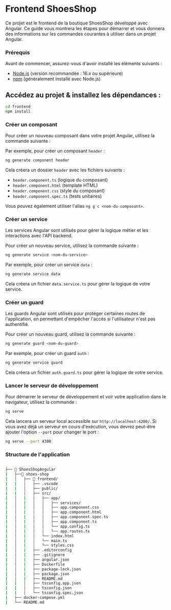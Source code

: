 # Frontend ShoesShop

Ce projet est le frontend de la boutique ShoesShop développé avec Angular. Ce guide vous montrera les étapes pour démarrer et vous donnera des informations sur les commandes courantes à utiliser dans un projet Angular.

### Prérequis

Avant de commencer, assurez-vous d'avoir installé les éléments suivants :

- [Node.js](https://nodejs.org/) (version recommandée : 16.x ou supérieure)
- [npm](https://www.npmjs.com/) (généralement installé avec Node.js)


## Accédez au projet & installez les dépendances :

```bash
cd frontend
npm install
```

### Créer un composant

Pour créer un nouveau composant dans votre projet Angular, utilisez la commande suivante :


Par exemple, pour créer un composant `header` :
```bash 
ng generate component header
```

Cela créera un dossier `header` avec les fichiers suivants :

- `header.component.ts` (logique du composant)
- `header.component.html` (template HTML)
- `header.component.css` (style du composant)
- `header.component.spec.ts` (tests unitaires)

Vous pouvez également utiliser l'alias `ng g c <nom-du-composant>`.

### Créer un service
Les services Angular sont utilisés pour gérer la logique métier et les interactions avec l'API backend. 


Pour créer un nouveau service, utilisez la commande suivante :
```bash 
ng generate service <nom-du-service>
```

Par exemple, pour créer un service `data` :
```bash 
ng generate service data
```

Cela créera un fichier `data.service.ts` pour gérer la logique de votre service.


### Créer un guard
Les guards Angular sont utilisés pour protéger certaines routes de l'application, en permettant d'empêcher l'accès si l'utilisateur n'est pas authentifié.

Pour créer un nouveau guard, utilisez la commande suivante :
```bash 
ng generate guard <nom-du-guard>
```

Par exemple, pour créer un guard `auth` :
```bash 
ng generate service guard
```

Cela créera un fichier `auth.guard.ts` pour gérer la logique de votre service.

### Lancer le serveur de développement

Pour démarrer le serveur de développement et voir votre application dans le navigateur, utilisez la commande :

```bash 
ng serve
```


Cela lancera un serveur local accessible sur `http://localhost:4200/`. Si vous avez déjà un serveur en cours d'exécution, vous devrez peut-être ajouter l'option `--port` pour changer le port :

```bash 
ng serve --port 4300
```


### Structure de l'application


```bash 

├── 📂 ShoesShopAngular
|   ├──📂 shoes-shop 
|   │   ├── 📂 frontend/             
|   |   │   ├── .vscode
|   |   │   ├── public/
|   |   │   ├── src/
|   │   |   │   ├── app/
|   │   |   │   │   ├── services/   
|   │   |   │   │   ├── app.component.css
|   │   |   │   │   ├── app.component.html
|   │   |   │   │   ├── app.component.spec.ts
|   │   |   │   │   ├── app.component.ts
|   │   |   │   │   └── app.config.ts
|   │   |   │   │   └── app.routes.ts
|   │   |   │   └── index.html
|   │   |   │   └── main.ts
|   │   |   │   └── styles.css
|   │   |   ├── .editorconfig       
|   │   |   ├── .gitignore        
|   │   |   ├── angular.json        
|   │   |   ├── Dockerfile          
|   │   |   ├── package-lock.json        
|   │   |   ├── package.json        
|   │   |   ├── README.md        
|   |   │   ├── tsconfig.app.json   
|   |   │   ├── tsconfig.json   
|   |   │   └── tsconfig.spec.json   
|   ├── docker-compose.yml      
|   └── README.md  

```